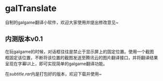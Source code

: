 # galTranslate
自制的galgame翻译小软件，欢迎大家使用并提出修改意见~

## 内测版本v0.1
在玩galgame的时候，对话框往往是禁止于显示屏上的固定位置。使用一个截图框固定该位置，不断将该位置的截图发送至腾讯云的图片翻译接口，并将翻译结果呈现在字幕UI上，即可实现简单的galgame翻译功能。

在*subtitle.rar*内是打包好的版本，欢迎下载并使用~
